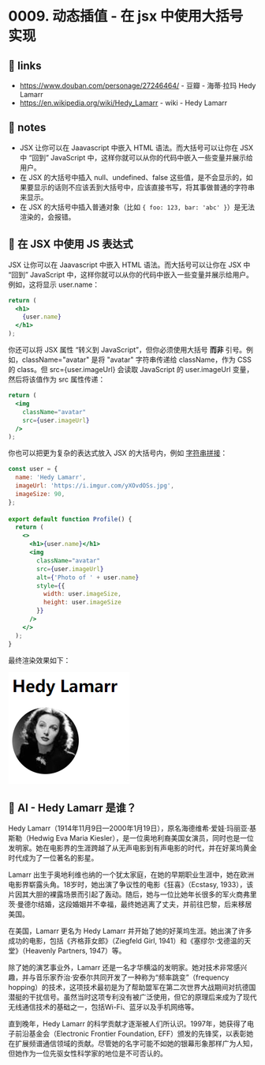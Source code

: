 # 0009. 动态插值 - 在 jsx 中使用大括号实现

## 🔗 links

- https://www.douban.com/personage/27246464/ - 豆瓣 - 海蒂·拉玛 Hedy Lamarr
- https://en.wikipedia.org/wiki/Hedy_Lamarr - wiki - Hedy Lamarr

## 📝 notes

- JSX 让你可以在 Jaavascript 中嵌入 HTML 语法。而大括号可以让你在 JSX 中 “回到” JavaScript 中，这样你就可以从你的代码中嵌入一些变量并展示给用户。
- 在 JSX 的大括号中插入 null、undefined、false 这些值，是不会显示的，如果要显示的话则不应该丢到大括号中，应该直接书写，将其事做普通的字符串来显示。
- 在 JSX 的大括号中插入普通对象（比如 `{ foo: 123, bar: 'abc' }`）是无法渲染的，会报错。

## 📝 在 JSX 中使用 JS 表达式

JSX 让你可以在 Jaavascript 中嵌入 HTML 语法。而大括号可以让你在 JSX 中 “回到” JavaScript 中，这样你就可以从你的代码中嵌入一些变量并展示给用户。例如，这将显示 user.name：

```jsx
return (
  <h1>
    {user.name}
  </h1>
);
```

你还可以将 JSX 属性 “转义到 JavaScript”，但你必须使用大括号 **而非** 引号。例如，className="avatar" 是将 "avatar" 字符串传递给 className，作为 CSS 的 class。但 src={user.imageUrl} 会读取 JavaScript 的 user.imageUrl 变量，然后将该值作为 src 属性传递：

```jsx
return (
  <img
    className="avatar"
    src={user.imageUrl}
  />
);
```

你也可以把更为复杂的表达式放入 JSX 的大括号内，例如 [字符串拼接](https://javascript.info/operators#string-concatenation-with-binary)：

```jsx
const user = {
  name: 'Hedy Lamarr',
  imageUrl: 'https://i.imgur.com/yXOvdOSs.jpg',
  imageSize: 90,
};

export default function Profile() {
  return (
    <>
      <h1>{user.name}</h1>
      <img
        className="avatar"
        src={user.imageUrl}
        alt={'Photo of ' + user.name}
        style={{
          width: user.imageSize,
          height: user.imageSize
        }}
      />
    </>
  );
}
```

最终渲染效果如下：

![](md-imgs/2024-09-24-14-17-10.png)


## 🤖 AI - Hedy Lamarr 是谁？

Hedy Lamarr（1914年11月9日—2000年1月19日），原名海德维希·爱娃·玛丽亚·基斯勒（Hedwig Eva Maria Kiesler），是一位奥地利裔美国女演员，同时也是一位发明家。她在电影界的生涯跨越了从无声电影到有声电影的时代，并在好莱坞黄金时代成为了一位著名的影星。

Lamarr 出生于奥地利维也纳的一个犹太家庭，在她的早期职业生涯中，她在欧洲电影界崭露头角。18岁时，她出演了争议性的电影《狂喜》（Ecstasy, 1933），该片因其大胆的裸露场景而引起了轰动。随后，她与一位比她年长很多的军火商弗里茨·曼德尔结婚，这段婚姻并不幸福，最终她逃离了丈夫，并前往巴黎，后来移居美国。

在美国，Lamarr 更名为 Hedy Lamarr 并开始了她的好莱坞生涯。她出演了许多成功的电影，包括《齐格菲女郎》（Ziegfeld Girl, 1941）和《塞缪尔·戈德温的天堂》（Heavenly Partners, 1947）等。

除了她的演艺事业外，Lamarr 还是一名才华横溢的发明家。她对技术非常感兴趣，并与音乐家乔治·安泰尔共同开发了一种称为“频率跳变”（frequency hopping）的技术，这项技术最初是为了帮助盟军在第二次世界大战期间对抗德国潜艇的干扰信号。虽然当时这项专利没有被广泛使用，但它的原理后来成为了现代无线通信技术的基础之一，包括Wi-Fi、蓝牙以及手机网络等。

直到晚年，Hedy Lamarr 的科学贡献才逐渐被人们所认识。1997年，她获得了电子前沿基金会（Electronic Frontier Foundation, EFF）颁发的先锋奖，以表彰她在扩展频谱通信领域的贡献。尽管她的名字可能不如她的银幕形象那样广为人知，但她作为一位先驱女性科学家的地位是不可否认的。